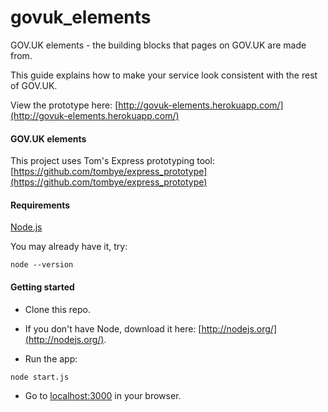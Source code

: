 govuk_elements
==============

GOV.UK elements - the building blocks that pages on GOV.UK are made from.

This guide explains how to make your service look consistent with the rest of GOV.UK.

View the prototype here:
[http://govuk-elements.herokuapp.com/](http://govuk-elements.herokuapp.com/)

#### GOV.UK elements

This project uses Tom's Express prototyping tool:
[https://github.com/tombye/express_prototype](https://github.com/tombye/express_prototype)

#### Requirements

[Node.js](http://nodejs.org/)

You may already have it, try:

```
node --version
```

#### Getting started

* Clone this repo.

* If you don't have Node, download it here: [http://nodejs.org/](http://nodejs.org/).

* Run the app:


```
node start.js
```

* Go to [localhost:3000](http://localhost:3000) in your browser.

